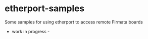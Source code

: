 # etherport-samples
Some samples for using etherport to access remote Firmata boards

- work in progress -
